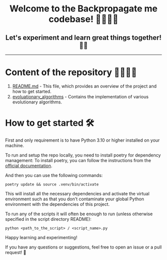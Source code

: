 
<h1 align="center">
Welcome to the Backpropagate me codebase! 🚀👩🏻‍💻‍
<h2 align="center">
    Let's experiment and learn great things together! 🌌🔭
</h2>
</h1>

---

# Content of the repository 👨🏻‍💻✅

1. [README.md](./README.md) - This file, which provides an overview of the project and how to get started.
2. [evoluationary_algorithms](./evolutionary_algorithms) - Contains the implementation of various evolutionary algorithms.

# How to get started 🛠️

First and only requirement is to have Python 3.10 or higher installed on your machine.

To run and setup the repo locally, you need to install poetry for dependency management:
To install poetry, you can follow the instructions from the [official documentation](https://python-poetry.org/docs/#installation).

And then you can use the following commands:

```commandline
poetry update && source .venv/bin/activate
```
This will install all the necessary dependencies and activate the virtual environment such as that you don't contaminate your global Python environment with the dependencies of this project.

To run any of the scripts it will often be enough to run (unless otherwise specified in the script directory README):
```commandline
python <path_to_the_script> / <script_name>.py
```

Happy learning and experimenting! 

If you have any questions or suggestions, feel free to open an issue or a pull request! 🚀

